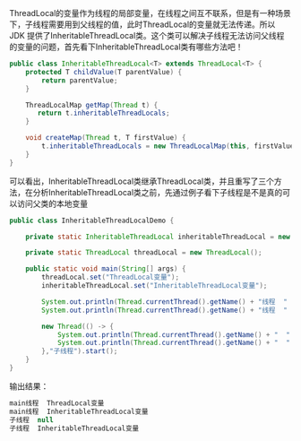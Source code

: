 ThreadLocal的变量作为线程的局部变量，在线程之间互不联系，但是有一种场景下，子线程需要用到父线程的值，此时ThreadLocal的变量就无法传递。所以 JDK 提供了InheritableThreadLocal类。这个类可以解决子线程无法访问父线程的变量的问题，首先看下InheritableThreadLocal类有哪些方法吧！

```java
public class InheritableThreadLocal<T> extends ThreadLocal<T> {
    protected T childValue(T parentValue) {
        return parentValue;
    }

    ThreadLocalMap getMap(Thread t) {
       return t.inheritableThreadLocals;
    }

    void createMap(Thread t, T firstValue) {
        t.inheritableThreadLocals = new ThreadLocalMap(this, firstValue);
    }
}
```
可以看出，InheritableThreadLocal类继承ThreadLocal类，并且重写了三个方法，在分析InheritableThreadLocal类之前，先通过例子看下子线程是不是真的可以访问父类的本地变量

```java
public class InheritableThreadLocalDemo {

    private static InheritableThreadLocal inheritableThreadLocal = new InheritableThreadLocal();

    private static ThreadLocal threadLocal = new ThreadLocal();

    public static void main(String[] args) {
        threadLocal.set("ThreadLocal变量");
        inheritableThreadLocal.set("InheritableThreadLocal变量");

        System.out.println(Thread.currentThread().getName() + "线程  " + threadLocal.get());
        System.out.println(Thread.currentThread().getName() + "线程  " + inheritableThreadLocal.get());

        new Thread(() -> {
            System.out.println(Thread.currentThread().getName() + "  " + threadLocal.get());
            System.out.println(Thread.currentThread().getName() + "  " + inheritableThreadLocal.get());
        },"子线程").start();
    }
}

```
输出结果：
```java
main线程  ThreadLocal变量
main线程  InheritableThreadLocal变量
子线程  null
子线程  InheritableThreadLocal变量
```

